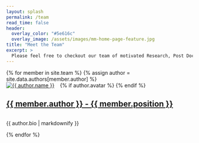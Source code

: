 ```yaml
---
layout: splash
permalink: /team
read_time: false
header:
  overlay_color: "#5e616c"
  overlay_image: /assets/images/mm-home-page-feature.jpg
title: "Meet the Team"
excerpt: >
  Please feel free to checkout our team of motivated Research, Post Doc's, PhD Student's and Engineers
---
```

<div itemscope itemtype="https://schema.org/Person">
{% for member in site.team %}
  {% assign author = site.data.authors[member.author] %}
  <div style='overflow:auto'>
  {% if author.avatar %}
    <div class="author__avatar" style="float:left;margin-right: 15px;">
        <a href="{{ member.url | relative_url }}">
          <img src="{{ author.avatar | relative_url }}" alt="{{ author.name }}" itemprop="image">
        </a>
    </div>
  {% endif %}
  <h2 style="float: left;">
    <a href="{{ member.url }}">
      {{ member.author }} - {{ member.position }}
    </a>
  </h2>
  </div>
  <p>{{ author.bio | markdownify }}</p>
{% endfor %}
</div>